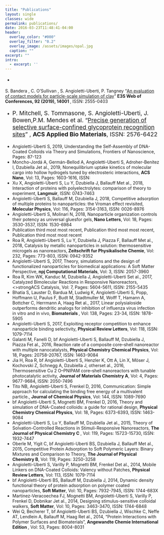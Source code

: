 ```yaml
---
title: "Publications"
layout: single
classes: wide
permalink: publications/
date: 2016-03-23T11:48:41-04:00
header:
  overlay_color: "#000"
  overlay_filter: "0.2"
  overlay_image: /assets/images/opal.jpg
  caption: ""
excerpt: ""
intro: 
  - excerpt: ''
---
```

* <p style="font-size:19px">
 S. Bandera , C. O’Sullivan , S. Angioletti-Uberti, P. Tangney <q><a href="https://www.e3s-conferences.org/articles/e3sconf/abs/2019/18/e3sconf_isg2019_14001/e3sconf_isg2019_14001.html">An evaluation of contact models for particle-scale simulation of clay</a></q> <strong> E3S Web of Conferences, 92 (2019), 14001 </strong>, ISSN: 2555-0403
* <p style="font-size:19px"> P. Mitchell, S. Tommasone, S. Angioletti-Uberti, J. Bowen,P.M. Mendes et al.  <q><a href="https://pubs.acs.org/doi/10.1021/acsabm.9b00289">Precise generation of selective surface-confined glycoprotein recognition sites</a></q>  , <strong>ACS Applied Bio Materials</strong>, ISSN: 2576-6422
* Angioletti-Uberti S, 2019, Understanding the Self-Assembly of DNA-Coated Colloids via Theory and Simulations, Frontiers of Nanoscience, Pages: 87-123
* Moncho-Jordá A, Germán-Bellod A, Angioletti-Uberti S, Adroher-Benítez I, Dzubiella Jet al., 2019, Nonequilibrium uptake kinetics of molecular cargo into hollow hydrogels tuned by electrosteric interactions, <strong>ACS Nano</strong>, Vol: 13, Pages: 1603-1616, ISSN: 
* Xu X, Angioletti-Uberti S, Lu Y, Dzubiella J, Ballauff Met al., 2018, Interaction of proteins with polyelectrolytes: comparison of theory to experiment, <strong>Langmuir</strong>, ISSN: 0743-7463
* Angioletti-Uberti S, Ballauff M, Dzubiella J, 2018, Competitive adsorption of multiple proteins to nanoparticles: the Vroman effect revisited,<strong> Molecular Physics</strong>, Vol: 116, Pages: 3154-3163, ISSN: 0026-8976
* Angioletti-Uberti S, Molinari N, 2018, Nanoparticle organization controls their potency as universal gluesfor gels,<strong> Nano Letters</strong>, Vol: 18, Pages: 3530-3537, ISSN: 1530-6984
* Publication third most most recent, Publication third most most recent, Publication third most most recent
* Roa R, Angioletti-Uberti S, Lu Y, Dzubiella J, Piazza F, Ballauff Met al., 2018, Catalysis by metallic nanoparticles in solution: thermosensitive microgels as nanoreactors,<strong> Zeitschrift fur Physikalische Chemie</strong>, Vol: 232, Pages: 773-803, ISSN: 0942-9352
* Angioletti-Uberti S, 2017, Theory, simulations and the design of functionalized nanoparticles for biomedical applications: A Soft Matter Perspective,<strong> npj Computational Materials</strong>, Vol: 3, ISSN: 2057-3960 
* Roa R, Kim WK, Kanduc M, Dzubiella J, Angioletti-Uberti Set al., 2017, Catalyzed Bimolecular Reactions in Responsive Nanoreactors, <>strongACS Catalysis</strong>, Vol: 7, Pages: 5604-5611, ISSN: 2155-5435
* Bhatia S, Lauster D, Bardua M, Ludwig K, Angioletti-Uberti S, Popp, Hoffmann U, Paulus F, Budt M, Stadtmuller M, Wolff T, Hamann A, Bottcher C, Herrmann A, Haag Ret al., 2017, Linear polysialoside outperforms dendritic analogs for inhibition of influenza virus infection in vitro and in vivo, <strong> Biomaterials </strong>, Vol: 138, Pages: 23-34, ISSN: 1878-5905
* Angioletti-Uberti S, 2017, Exploiting receptor competition to enhance nanoparticle binding selectivity, <strong>Physical Review Letters</strong>, Vol: 118, ISSN: 1079-7114
* Galanti M, Fanelli D, bf Angioletti-Uberti S, Ballauff M, Dzubiella J, Piazza Fet al., 2016, Reaction rate of a composite core–shell nanoreactor with multiple nanocatalysts, <strong>Physical Chemistry Chemical Physics</strong>, Vol: 18, Pages: 20758-20767, ISSN: 1463-9084
* Jia H, Roa R, bf Angioletti-Uberti S, Henzler K, Ott A, Lin X, Möser J, Kochovski Z, Schnegg A, Dzubiella J, otherset al., 2016, Thermosensitive Cu 2 O–PNIPAM core–shell nanoreactors with tunable photocatalytic activity, <strong>Journal of Materials Chemistry A</strong>, Vol: 4, Pages: 9677-9684, ISSN: 2050-7496
* Tito NB, Angioletti-Uberti S, Frenkel D, 2016, Communication: Simple approach for calculating the binding free energy of a multivalent particle., <strong>Journal of Chemical Physics</strong>, Vol: 144, ISSN: 1089-7690
* bf Angioletti-Uberti S, Mognetti BM, Frenkel D, 2016, Theory and simulation of DNA-Coated colloids: a guide for rational design, <strong>Physical Chemistry Chemical Physics</strong>, Vol: 18, Pages: 6373-6393, ISSN: 1463-9084
* Angioletti-Uberti S, Lu Y, Ballauff M, Dzubiella Jet al., 2015, Theory of Solvation-Controlled Reactions in Stimuli-Responsive Nanoreactors, <strong> The Journal of Physical Chemistry C </strong>, Vol: 119, Pages: 15723-15730, ISSN: 1932-7447
* Oberle M, Yigit C, bf Angioletti-Uberti BS, Dzubiella J, Ballauff Met al., 2015, Competitive Protein Adsorption to Soft Polymeric Layers: Binary Mixtures and Comparison to Theory, <strong>The Journal of Physical Chemistry B</strong>, Vol: 119, Pages: 3250-3258
* Angioletti-Uberti S, Varilly P, Mognetti BM, Frenkel Det al., 2014, Mobile Linkers on DNA-Coated Colloids: Valency without Patches, <strong>Physical Review Letters</strong>, Vol: 113, ISSN: 1079-7114
* bf Angioletti-Uberti BS, Ballauff M, Dzubiella J, 2014, Dynamic density functional theory of protein adsorption on polymer coated nanoparticles, <strong>Soft Matter</strong>, Vol: 10, Pages: 7932-7945, ISSN: 1744-683X
* Martinez-Veracoechea FJ, Mognetti BM, Angioletti-Uberti S, Varilly P, Frenkel D, Dobnikar Jet al., 2014, Designing stimulus-sensitive colloidal walkers, <strong>Soft Matter</strong>, Vol: 10, Pages: 3463-3470, ISSN: 1744-6848
* Wei Q, Becherer T, bf Angioletti-Uberti BS, Dzubiella J, Wischke C, Neffe AT, Lendlein A, Ballauff M, Haag Ret al., 2014, “Protein Interactions with Polymer Surfaces and Biomaterials”, <strong> Angewandte Chemie International Edition </strong>, Vol: 53, Pages: 8004-8031 




